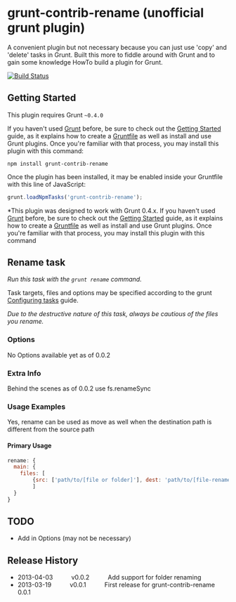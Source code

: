 grunt-contrib-rename (unofficial grunt plugin)
===============================================
A convenient plugin but not necessary because you can just use 'copy' and 'delete' tasks in Grunt.  Built
this more to fiddle around with Grunt and to gain some knowledge HowTo build a plugin for Grunt.

[![Build Status](https://travis-ci.org/jasonlam604/grunt-contrib-rename.png)](https://travis-ci.org/jasonlam604/grunt-contrib-rename)

## Getting Started
This plugin requires Grunt `~0.4.0`

If you haven't used [Grunt](http://gruntjs.com/) before, be sure to check out the [Getting Started](http://gruntjs.com/getting-started) guide, as it explains how to create a [Gruntfile](http://gruntjs.com/sample-gruntfile) as well as install and use Grunt plugins. Once you're familiar with that process, you may install this plugin with this command:

```shell
npm install grunt-contrib-rename
```

Once the plugin has been installed, it may be enabled inside your Gruntfile with this line of JavaScript:

```js
grunt.loadNpmTasks('grunt-contrib-rename');
```

*This plugin was designed to work with Grunt 0.4.x. If you haven't used [Grunt](http://gruntjs.com/) before, be sure to check out the [Getting Started](http://gruntjs.com/getting-started) guide, as it explains how to create a [Gruntfile](http://gruntjs.com/sample-gruntfile) as well as install and use Grunt plugins. Once you're familiar with that process, you may install this plugin with this command


## Rename task
_Run this task with the `grunt rename` command._

Task targets, files and options may be specified according to the grunt [Configuring tasks](http://gruntjs.com/configuring-tasks) guide.

*Due to the destructive nature of this task, always be cautious of the files you rename.*
### Options

No Options available yet as of 0.0.2

### Extra Info
Behind the scenes as of 0.0.2 use fs.renameSync

### Usage Examples

Yes, rename can be used as move as well when the destination path is different from the source path

#### Primary Usage

```js
rename: {
  main: {
    files: [
  		{src: ['path/to/[file or folder]'], dest: 'path/to/[file-renamed or folder-renamed]'},
		]
  }
}
```

## TODO

 * Add in Options (may not be necessary)

## Release History

 * 2013-04-03   v0.0.2   Add support for folder renaming
 * 2013-03-19   v0.0.1   First release for grunt-contrib-rename 0.0.1
